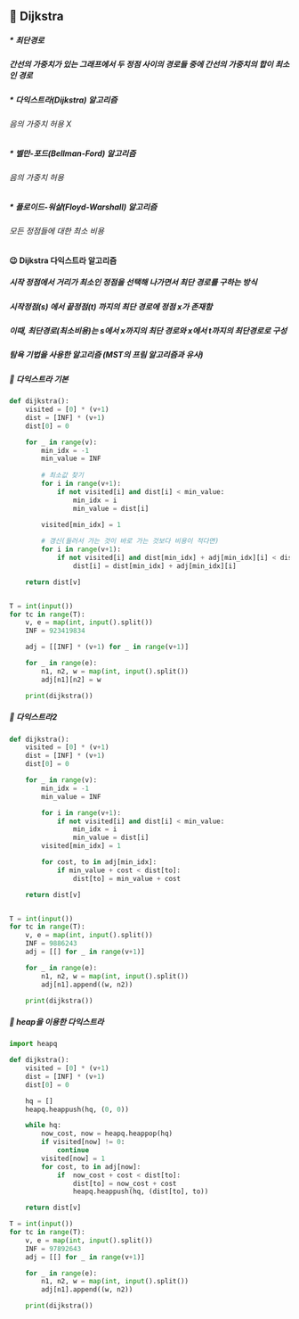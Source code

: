 ## :bookmark_tabs: Dijkstra



##### * 최단경로

##### 	간선의 가중치가 있는 그래프에서 두 정점 사이의 경로들 중에 간선의 가중치의 합이 최소인 경로



##### * 다익스트라(Dijkstra) 알고리즘

###### 	음의 가중치 허용 X

##### * 벨만-포드(Bellman-Ford) 알고리즘

###### 	음의 가중치 허용

##### * 플로이드-워샬(Floyd-Warshall) 알고리즘

###### 	모든 정점들에 대한 최소 비용





#### :wink: Dijkstra 다익스트라 알고리즘

##### 	시작 정점에서 거리가 최소인 정점을 선택해 나가면서 최단 경로를 구하는 방식

##### 	시작정점(s) 에서 끝정점(t) 까지의 최단 경로에 정점 x가 존재함

##### 	이때, 최단경로(최소비용)는 s에서 x까지의 최단 경로와 x에서 t까지의 최단경로로 구성

##### 	탐욕 기법을 사용한 알고리즘 (MST의 프림 알고리즘과 유사)



##### :cactus: 다익스트라 기본

```python
def dijkstra():
    visited = [0] * (v+1)
    dist = [INF] * (v+1)
    dist[0] = 0

    for _ in range(v):
        min_idx = -1
        min_value = INF
        
        # 최소값 찾기
        for i in range(v+1):
            if not visited[i] and dist[i] < min_value:
                min_idx = i
                min_value = dist[i]

        visited[min_idx] = 1
        
        # 갱신(들러서 가는 것이 바로 가는 것보다 비용이 적다면)
        for i in range(v+1):
            if not visited[i] and dist[min_idx] + adj[min_idx][i] < dist[i]:
                dist[i] = dist[min_idx] + adj[min_idx][i]

    return dist[v]


T = int(input())
for tc in range(T):
    v, e = map(int, input().split())
    INF = 923419834

    adj = [[INF] * (v+1) for _ in range(v+1)]

    for _ in range(e):
        n1, n2, w = map(int, input().split())
        adj[n1][n2] = w

    print(dijkstra())

```



##### :cactus: 다익스트라2

```python
def dijkstra():
    visited = [0] * (v+1)
    dist = [INF] * (v+1)
    dist[0] = 0

    for _ in range(v):
        min_idx = -1
        min_value = INF

        for i in range(v+1):
            if not visited[i] and dist[i] < min_value:
                min_idx = i
                min_value = dist[i]
        visited[min_idx] = 1

        for cost, to in adj[min_idx]:
            if min_value + cost < dist[to]:
                dist[to] = min_value + cost

    return dist[v]


T = int(input())
for tc in range(T):
    v, e = map(int, input().split())
    INF = 9886243
    adj = [[] for _ in range(v+1)]

    for _ in range(e):
        n1, n2, w = map(int, input().split())
        adj[n1].append((w, n2))

    print(dijkstra())
```



##### :cactus: heap을 이용한 다익스트라

```python
import heapq

def dijkstra():
    visited = [0] * (v+1)
    dist = [INF] * (v+1)
    dist[0] = 0

    hq = []
    heapq.heappush(hq, (0, 0))

    while hq:
        now_cost, now = heapq.heappop(hq)
        if visited[now] != 0:
            continue
        visited[now] = 1
        for cost, to in adj[now]:
            if  now_cost + cost < dist[to]:
                dist[to] = now_cost + cost
            	heapq.heappush(hq, (dist[to], to))

    return dist[v]

T = int(input())
for tc in range(T):
    v, e = map(int, input().split())
    INF = 97892643
    adj = [[] for _ in range(v+1)]

    for _ in range(e):
        n1, n2, w = map(int, input().split())
        adj[n1].append((w, n2))

    print(dijkstra())
```



